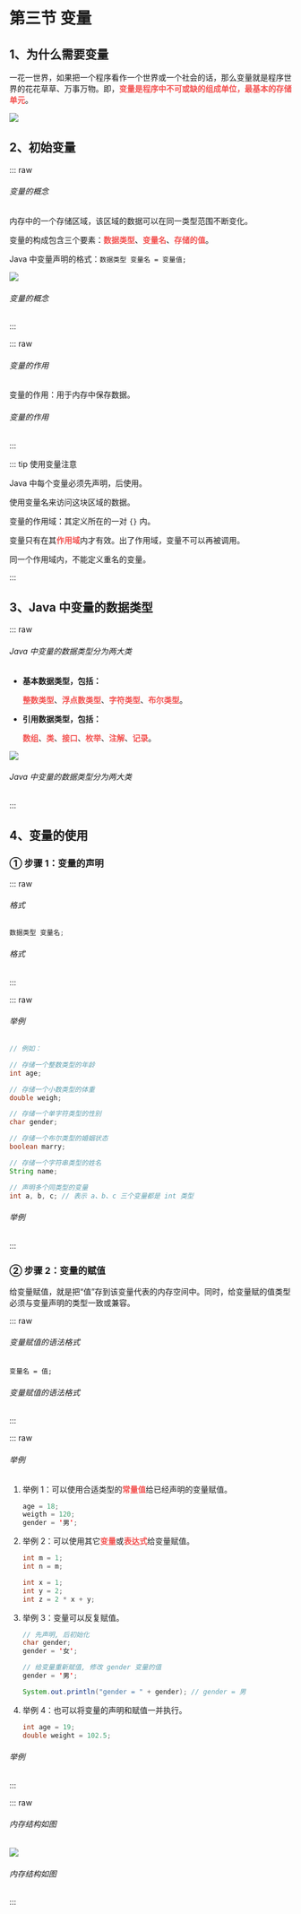 # 第三节 变量

## 1、为什么需要变量

一花一世界，如果把一个程序看作一个世界或一个社会的话，那么变量就是程序世界的花花草草、万事万物。即，<strong style="color: #f3514f;">变量是程序中不可或缺的组成单位，最基本的存储单元</strong>。

![](https://raw.githubusercontent.com/wehome-h/typora-images-repository/main/images/20240414140622.png)

## 2、初始变量

::: raw

<h6>
  <span class="title">变量的概念</span>
</h6>

内存中的一个存储区域，该区域的数据可以在同一类型范围不断变化。

变量的构成包含三个要素：<strong style="color: #f3514f;">数据类型</strong>、<strong style="color: #f3514f;">变量名</strong>、<strong style="color: #f3514f;">存储的值</strong>。

Java 中变量声明的格式：`数据类型 变量名 = 变量值;`

![](https://raw.githubusercontent.com/wehome-h/typora-images-repository/main/images/20240414142000.png)

<h6>
  <span class="title">变量的概念</span>
</h6>

:::

::: raw

<h6>
  <span class="title">变量的作用</span>
</h6>

变量的作用：用于内存中保存数据。

<h6>
  <span class="title">变量的作用</span>
</h6>

:::

::: tip 使用变量注意

Java 中每个变量必须先声明，后使用。

使用变量名来访问这块区域的数据。

变量的作用域：其定义所在的一对 `{}` 内。

变量只有在其<strong style="color: #f3514f;">作用域</strong>内才有效。出了作用域，变量不可以再被调用。

同一个作用域内，不能定义重名的变量。

:::

## 3、Java 中变量的数据类型

::: raw

<h6>
  <span class="title">Java 中变量的数据类型分为两大类</span>
</h6>

- **基本数据类型，包括：**

  <strong style="color: #f3514f;">整数类型</strong>、<strong style="color: #f3514f;">浮点数类型</strong>、<strong style="color: #f3514f;">字符类型</strong>、<strong style="color: #f3514f;">布尔类型</strong>。

- **引用数据类型，包括：**

  <strong style="color: #f3514f;">数组</strong>、<strong style="color: #f3514f;">类</strong>、<strong style="color: #f3514f;">接口</strong>、<strong style="color: #f3514f;">枚举</strong>、<strong style="color: #f3514f;">注解</strong>、<strong style="color: #f3514f;">记录</strong>。

![](https://raw.githubusercontent.com/wehome-h/typora-images-repository/main/images/20240414143035.png)

<h6>
  <span class="title">Java 中变量的数据类型分为两大类</span>
</h6>

:::

## 4、变量的使用

### ① 步骤 1：变量的声明

::: raw

<h6>
  <span class="title">格式</span>
</h6>

```java
数据类型 变量名;
```

<h6>
  <span class="title">格式</span>
</h6>

:::

::: raw

<h6>
  <span class="title">举例</span>
</h6>

```java
// 例如：

// 存储一个整数类型的年龄
int age;

// 存储一个小数类型的体重
double weigh;

// 存储一个单字符类型的性别
char gender;

// 存储一个布尔类型的婚姻状态
boolean marry;

// 存储一个字符串类型的姓名
String name;

// 声明多个同类型的变量
int a, b, c; // 表示 a、b、c 三个变量都是 int 类型
```

<h6>
  <span class="title">举例</span>
</h6>

:::

### ② 步骤 2：变量的赋值

给变量赋值，就是把“值”存到该变量代表的内存空间中。同时，给变量赋的值类型必须与变量声明的类型一致或兼容。

::: raw

<h6>
  <span class="title">变量赋值的语法格式</span>
</h6>

`变量名 = 值;`

<h6>
  <span class="title">变量赋值的语法格式</span>
</h6>

:::

::: raw

<h6>
  <span class="title">举例</span>
</h6>

1.  举例 1：可以使用合适类型的<strong style="color: #f3514f;">常量值</strong>给已经声明的变量赋值。

    ```java
    age = 18;
    weigth = 120;
    gender = '男';
    ```

2.  举例 2：可以使用其它<strong style="color: #f3514f;">变量</strong>或<strong style="color: #f3514f;">表达式</strong>给变量赋值。

    ```java
    int m = 1;
    int n = m;

    int x = 1;
    int y = 2;
    int z = 2 * x + y;
    ```

3.  举例 3：变量可以反复赋值。

    ```java
    // 先声明, 后初始化
    char gender;
    gender = '女';

    // 给变量重新赋值, 修改 gender 变量的值
    gender = '男';

    System.out.println("gender = " + gender); // gender = 男
    ```

4.  举例 4：也可以将变量的声明和赋值一并执行。

    ```java
    int age = 19;
    double weight = 102.5;
    ```

<h6>
  <span class="title">举例</span>
</h6>

:::

::: raw

<h6>
  <span class="title">内存结构如图</span>
</h6>

![](https://raw.githubusercontent.com/wehome-h/typora-images-repository/main/images/20240414144339.png)

<h6>
  <span class="title">内存结构如图</span>
</h6>

:::
